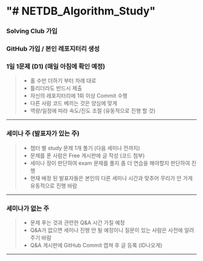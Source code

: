 "# NETDB_Algorithm_Study" 
==========================

### Solving Club 가입   
### GitHub 가입 / 본인 레포지터리 생성   
### 1일 1문제 (D1) (매일 아침에 확인 예정)   
> * 홀 수만 더하기 부터 차례 대로
> * 틀리더라도 반드시 제출
> * 자신의 레포지터리에 1회 이상 Commit 수행
> * 다른 사람 코드 베끼는 것은 양심에 맞게
> * 역량/일정에 따라 속도/진도 조절 (유동적으로 진행 할 것)

* * *

### 세미나 주 (발표자가 있는 주)
> * 챕터 별 study 문제 1개 풀기 (다음 세미나 전까지)
> * 문제를 푼 사람은 Free 게시판에 글 작성 (코드 첨부)
> * 세미나 장이 판단하여 exam 문제를 풀지 좀 더 연습을 해야할지 판단하여 진행
> * 현재 배정 된 발표자들은 본인의 다른 세미나 시간과 맞추어 무리가 안 가게 유동적으로 진행 바람

* * *

### 세미나가 없는 주
> * 문제 푸는 것과 관련한 Q&A 시간 가질 예정 
> * Q&A가 없으면 세미나 진행 안 될 예정이니 질문이 있는 사람은 사전에 알려주기 바람 
> * Q&A 게시판에 GitHub Commit 캡쳐 후 글 등록 (ID나오게)


* * *
